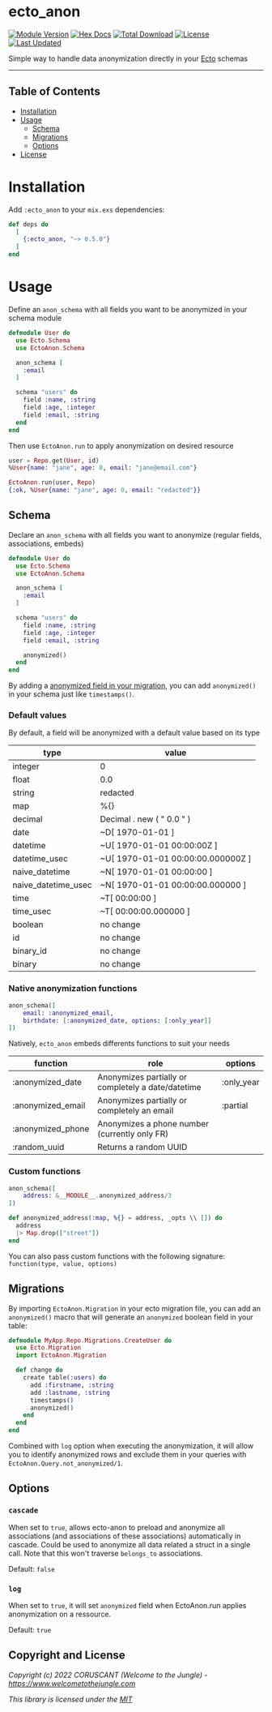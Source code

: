 # ecto_anon

[![Module Version](https://img.shields.io/hexpm/v/ecto_anon.svg)](https://hex.pm/packages/ecto_anon)
[![Hex Docs](https://img.shields.io/badge/hex-docs-lightgreen.svg)](https://hexdocs.pm/ecto_anon/)
[![Total Download](https://img.shields.io/hexpm/dt/ecto_anon.svg)](https://hex.pm/packages/ecto_anon)
[![License](https://img.shields.io/hexpm/l/ecto_anon.svg)](https://github.com/WTTJ/ecto_anon/blob/main/LICENSE.md)
[![Last Updated](https://img.shields.io/github/last-commit/WTTJ/ecto_anon.svg)](https://github.com/WTTJ/ecto_anon/commits/main)

Simple way to handle data anonymization directly in your [Ecto](https://github.com/elixir-ecto/ecto) schemas

---

## Table of Contents

- [Installation](#installation)
- [Usage](#usage)
  - [Schema](#schema)
  - [Migrations](#migrations)
  - [Options](#options)
- [License](#license)

# Installation

Add `:ecto_anon` to your `mix.exs` dependencies:

```elixir
def deps do
  [
    {:ecto_anon, "~> 0.5.0"}
  ]
end
```

# Usage

Define an `anon_schema` with all fields you want to be anonymized in your schema module

```elixir
defmodule User do
  use Ecto.Schema
  use EctoAnon.Schema

  anon_schema [
    :email
  ]

  schema "users" do
    field :name, :string
    field :age, :integer
    field :email, :string
  end
end
```

Then use `EctoAnon.run` to apply anonymization on desired resource

```elixir
user = Repo.get(User, id)
%User{name: "jane", age: 0, email: "jane@email.com"}

EctoAnon.run(user, Repo)
{:ok, %User{name: "jane", age: 0, email: "redacted"}}
```

## Schema

Declare an `anon_schema` with all fields you want to anonymize (regular fields, associations, embeds)

```elixir
defmodule User do
  use Ecto.Schema
  use EctoAnon.Schema

  anon_schema [
    :email
  ]

  schema "users" do
    field :name, :string
    field :age, :integer
    field :email, :string

    anonymized()
  end
end
```

By adding a [anonymized field in your migration](#migrations), you can add `anonymized()` in your schema just like `timestamps()`.

### Default values

By default, a field will be anonymized with a default value based on its type

| type                | value                             |
| ------------------- | --------------------------------- |
| integer             | 0                                 |
| float               | 0.0                               |
| string              | redacted                          |
| map                 | %{}                               |
| decimal             | Decimal . new ( " 0.0 " )         |
| date                | ~D[ 1970-01-01 ]                  |
| datetime            | ~U[ 1970-01-01 00:00:00Z ]        |
| datetime_usec       | ~U[ 1970-01-01 00:00:00.000000Z ] |
| naive_datetime      | ~N[ 1970-01-01 00:00:00 ]         |
| naive_datetime_usec | ~N[ 1970-01-01 00:00:00.000000 ]  |
| time                | ~T[ 00:00:00 ]                    |
| time_usec           | ~T[ 00:00:00.000000 ]             |
| boolean             | no change                         |
| id                  | no change                         |
| binary_id           | no change                         |
| binary              | no change                         |

### Native anonymization functions

```elixir
anon_schema([
    email: :anonymized_email,
    birthdate: [:anonymized_date, options: [:only_year]]
])
```

Natively, `ecto_anon` embeds differents functions to suit your needs

| function          | role                                               | options    |
| ----------------- | -------------------------------------------------- | ---------- |
| :anonymized_date  | Anonymizes partially or completely a date/datetime | :only_year |
| :anonymized_email | Anonymizes partially or completely an email        | :partial   |
| :anonymized_phone | Anonymizes a phone number (currently only FR)      |            |
| :random_uuid      | Returns a random UUID                              |            |

### Custom functions

```elixir
anon_schema([
    address: &__MODULE__.anonymized_address/3
])

def anonymized_address(:map, %{} = address, _opts \\ []) do
  address
  |> Map.drop(["street"])
end
```

You can also pass custom functions with the following signature: `function(type, value, options)`

## Migrations

By importing `EctoAnon.Migration` in your ecto migration file, you can add an `anonymized()` macro that will generate an `anonymized` boolean field in your table:

```elixir
defmodule MyApp.Repo.Migrations.CreateUser do
  use Ecto.Migration
  import EctoAnon.Migration

  def change do
    create table(:users) do
      add :firstname, :string
      add :lastname, :string
      timestamps()
      anonymized()
    end
  end
end
```

Combined with `log` option when executing the anonymization, it will allow you to identify anonymized rows and exclude them in your queries with `EctoAnon.Query.not_anonymized/1`.

## Options

### `cascade`

When set to `true`, allows ecto-anon to preload and anonymize
all associations (and associations of these associations) automatically in cascade.
Could be used to anonymize all data related a struct in a single call.
Note that this won't traverse `belongs_to` associations.

Default: `false`

### `log`

When set to `true`, it will set `anonymized` field when EctoAnon.run
applies anonymization on a ressource.

Default: `true`

## Copyright and License

_Copyright (c) 2022 CORUSCANT (Welcome to the Jungle) - https://www.welcometothejungle.com_

_This library is licensed under the [MIT](LICENSE.md)_

